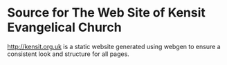 Source for The Web Site of Kensit Evangelical Church
===========================================

http://kensit.org.uk is a static website generated using webgen to ensure a consistent look and structure for all pages.
